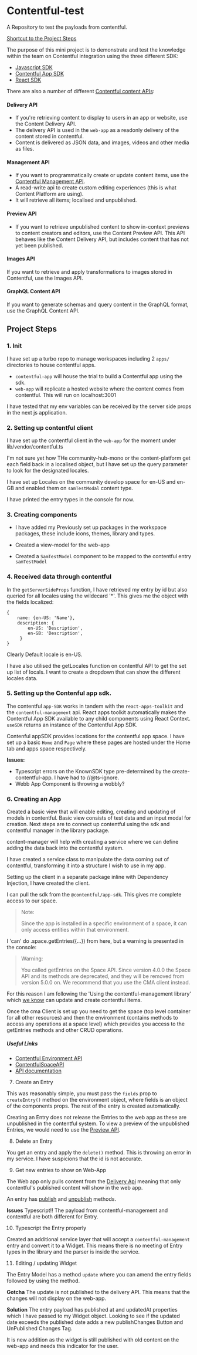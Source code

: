 # Contentful-test

A Repository to test the payloads from contentful.

[Shortcut to the Project Steps](#project-steps)

The purpose of this mini project is to demonstrate and test the knowledge within the team on Contentful integration using the three different SDK:

- [Javascript SDK](https://github.com/contentful/contentful.js)
- [Contentful App SDK](https://www.contentful.com/developers/docs/extensibility/app-framework/sdk/)
- [React SDK](https://www.npmjs.com/package/@contentful/react-apps-toolkit)

There are also a number of different [Contentful content APIs](https://www.contentful.com/developers/docs/concepts/apis/#:~:text=If%20you're%20retrieving%20content,use%20the%20Content%20Management%20API.):

#### Delivery API

- If you're retrieving content to display to users in an app or website, use the Content Delivery API.
- The delivery API is used in the `web-app` as a readonly delivery of the content stored in contentful.
- Content is delivered as JSON data, and images, videos and other media as files.

#### Management API

- If you want to programmatically create or update content items, use the [Contentful Management API](https://github.com/contentful/contentful-management.js/tree/legacy).
- A read-write api to create custom editing experiences (this is what Content Platform are using).
- It will retrieve all items; localised and unpublished.

#### Preview API

- If you want to retrieve unpublished content to show in-context previews to content creators and editors, use the Content Preview API. This API behaves like the Content Delivery API, but includes content that has not yet been published.

#### Images API

If you want to retrieve and apply transformations to images stored in Contentful, use the Images API.

#### GraphQL Content API

If you want to generate schemas and query content in the GraphQL format, use the GraphQL Content API.

## Project Steps

### 1. Init

I have set up a turbo repo to manage workspaces including 2 `apps/` directories to house contentful apps.

- `contentful-app` will house the trial to build a Contentful app using the sdk.
- `web-app` will replicate a hosted website where the content comes from contentful. This will run on localhost:3001

I have tested that my env variables can be received by the server side props in the next js application.

### 2. Setting up contentful client

I have set up the contentful client in the `web-app` for the moment under lib/vendor/contentful.ts

I'm not sure yet how THe community-hub-mono or the content-platform get each field back in a localised object, but I have set up the query parameter to look for the designated locales.

I have set up Locales on the community develop space for en-US and en-GB and enabled them on `samTestModal` content type.

I have printed the entry types in the console for now.

### 3. Creating components

- I have added my Previously set up packages in the workspace packages, these include icons, themes, library and types.

- Created a view-model for the web-app

- Created a `SamTestModel` component to be mapped to the contentful entry `samTestModel`

### 4. Received data through contentful

In the `getServerSideProps` function, I have retrieved my entry by id but also queried for all locales using the wildecard '\*'. This gives me the object with the fields localized:

```
{
    name: {en-US: 'Name'},
    description: {
        en-US: 'Description',
        en-GB: 'Description',
     }
}
```

Clearly Default locale is en-US.

I have also utilised the getLocales function on contentful API to get the set up list of locals.
I want to create a dropdown that can show the different locales data.

### 5. Setting up the Contenful app sdk.

The contentful `app-SDK` works in tandem with the `react-apps-toolkit` and the `contentful-management` api. React apps toolkit automatically makes the Contentful App SDK available to any child components using React Context. `useSDK` returns an instance of the Contentful App SDK.

Contenful appSDK provides locations for the contentful app space. I have set up a basic `Home` and `Page` where these pages are hosted under the Home tab and apps space respectively.

**Issues:**

- Typescript errors on the KnownSDK type pre-determined by the create-contentful-app. I have had to //@ts-ignore.
- Webb App Component is throwing a wobbly?

### 6. Creating an App

Created a basic view that will enable editing, creating and updating of models in contentful. Basic view consists of test data and an input modal for creation. Next steps are to connect up contentful using the sdk and contentful manager in the library package.

content-manager will help with creating a service where we can define adding the data back into the contentful system.

I have created a service class to manipulate the data coming out of contentful, transforming it into a structure I wish to use in my app.

Setting up the client in a separate package inline with Dependency Injection, I have created the client.

I can pull the sdk from the `@contentful/app-sdk`. This gives me complete access to our space.

> Note:
>
> Since the app is installed in a specific environment of a space, it can only access entities within that environment.

I 'can' do .space.getEntries({...}) from here, but a warning is presented in the console:

> Warning:
>
> You called getEntries on the Space API. Since version 4.0.0 the Space API and its methods are deprecated, and they will be removed from version 5.0.0 on. We recommend that you use the CMA client instead.

For this reason I am following the 'Using the contentful-management library' which [we know](#management-api) can update and create contentful items.

Once the cma Client is set up you need to get the space (top level container for all other resources) and then the environment (contains methods to access any operations at a space level) which provides you access to the getEntries methods and other CRUD operations.

##### Useful Links

- [Contentful Environment API](https://contentful.github.io/contentful-management.js/contentful-management/5.0.0-beta2/ContentfulEnvironmentAPI.html)
- [ContentfulSpaceAPI](https://contentful.github.io/contentful-management.js/contentful-management/5.0.0-beta2/ContentfulSpaceAPI.html)
- [API documentation](https://github.com/contentful/contentful-management.js/tree/legacy#api)

7. Create an Entry

This was reasonably simple, you must pass the `fields` prop to `createEntry()` method on the environment object, where fields is an object of the components props. The rest of the entry is created automatically.

<!-- **Gotcha**, the locales are not set here. You can pass in an object with the locale keys and it will save it, but showing the available and set options in contentful is currently managed manually. -->

Creating an Entry does not release the Entries to the web app as these are unpublished in the contentful system. To view a preview of the unpublished Entries, we would need to use the [Preview API](#preview-api).

8. Delete an Entry

You get an entry and apply the `delete()` method. This is throwing an error in my service. I have suspicions that the id is not accurate.

9. Get new entries to show on Web-App

The Web app only pulls content from the [Delivery Api](#delivery-api) meaning that only contentful's published content will show in the web app.

An entry has [publish](https://contentful.github.io/contentful-management.js/contentful-management/5.0.0-beta2/Entry.html#.publish) and [unpublish](https://contentful.github.io/contentful-management.js/contentful-management/5.0.0-beta2/Entry.html#.unpublish) methods.

**Issues** Typescript!! The payload from contentful-management and contentful are both different for Entry.

10. Typescript the Entry properly

Created an additional service layer that will accept a `contentful-management` entry and convert it to a Widget. This means there is no meeting of Entry types in the library and the parser is inside the service.

11. Editing / updating Widget

The Entry Model has a method `update` where you can amend the entry fields followed by using the method.

**Gotcha** The update is not published to the delivery API. This means that the changes will not display on the web-app.

**Solution** The entry payload has published at and updatedAt properties which I have passed to my Widget object. Looking to see if the updated date exceeds the published date adds a new publishChanges Button and UnPublished Changes Tag.

It is new addition as the widget is still published with old content on the web-app and needs this indicator for the user.
